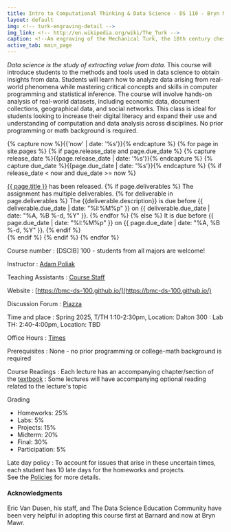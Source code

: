 ```yaml
---
title: Intro to Computational Thinking & Data Science - DS 110 - Bryn Mawr College
layout: default
img: <!-- turk-engraving-detail -->
img_link: <!-- http://en.wikipedia.org/wiki/The_Turk -->
caption: <!--An engraving of the Mechanical Turk, the 18th century chess-playing automaton -->
active_tab: main_page 
---
```




<i>Data science is the study of extracting value from data</i>. This course will introduce students to the methods and tools used in data science to obtain insights from data. Students will learn how to analyze data arising from real-world phenomena while mastering critical concepts and skills in computer programming and statistical inference. The course will involve hands-on analysis of real-world datasets, including economic data, document collections, geographical data, and social networks. This class is ideal for students looking to increase their digital literacy and expand their use and understanding of computation and data analysis across disciplines. No prior programming or math background is required.

<!-- Display an alert about upcoming homework assignments -->
{% capture now %}{{'now' | date: '%s'}}{% endcapture %}
{% for page in site.pages %}
{% if page.release_date and page.due_date %}
{% capture release_date %}{{page.release_date | date: '%s'}}{% endcapture %}
{% capture due_date %}{{page.due_date | date: '%s'}}{% endcapture %}
{% if release_date < now and due_date >= now %}
<div class="alert alert-info">
<a href="{{page.url}}">{{ page.title }}</a> has been released.  
{% if page.deliverables %}
The assignment has multiple deliverables.
{% for deliverable in page.deliverables %}
The {{deliverable.description}} is due before {{ deliverable.due_date | date: "%I:%M%p" }} on {{ deliverable.due_date | date: "%A, %B %-d, %Y" }}.  
{% endfor %}
{% else %}
It is due before {{ page.due_date | date: "%I:%M%p" }} on {{ page.due_date | date: "%A, %B %-d, %Y" }}.
{% endif %}
</div>
{% endif %}
{% endif %}
{% endfor %}
<!-- End alert for upcoming homework assignments -->


<!--
<div class="alert alert-info" markdown="1">
Check out the [excellent final projects](http://crowdsourcing-class.org/final-projects-2016.html) from last year's class.
</div>
-->


Course number
: [DSCIB] 100 - students from all majors are welcome!

Instructor
: [Adam Poliak](http://azpoliak.github.io)

Teaching Assistants
: [Course Staff](staff.html) 

Website 
: [https://bmc-ds-100.github.io/](https://bmc-ds-100.github.io/)

Discussion Forum
: [Piazza]() 

Time and place
: Spring 2025, T/TH 1:10-2:30pm, Location: Dalton 300
: Lab TH: 2:40-4:00pm, Location: TBD

Office Hours
: <a href="office-hours.html">Times</a>

Prerequisites
: None - no prior programming or college-math background is required

Course Readings
: Each lecture has an accompanying chapter/section of the [textbook](https://www.inferentialthinking.com/)
: Some lectures will have accompanying optional reading related to the lecture's topic

Grading
* Homeworks: 25%
* Labs: 5%
* Projects: 15%
* Midterm: 20%
* Final: 30% 
* Participation: 5%

<!--- 
* Homeworks (20%)
* Projects (25%)
* Pre-course quizes (7.5%)
* Midterm (15%)
* Final Project (25%)
* Participation (7.5%)
-->


<!-- old grading 
This is a project-based course.  Instead of exams, you will do a series of hands-on assignments and a final project.  

* Weekly assignments (45%)
* Final project (45%)
* Peer grading (5%)
* Participation (5%)
-->

Late day policy
: To account for issues that arise in these uncertain times, each student has 10 late days for the homeworks and projects.
<br>
See the [Policies](http://localhost:4000/policies.html#late-days) for more details.
<!--
Each student has five free "late days". Homeworks can be submitted at most two days late. If you are out of late days, then you will not be able to submit your homework. One "day" is defined as anytime between 1 second and 24 hours after the homework deadline. The intent of the late day policy it to allow you to take extra time due to unforseen circumstances like illnesses or family emergencies, and for forseeable interruptions like on campus interviewing and religious holidays. You do not need to ask permission to use your late days. No additional late days are granted.
-->

#### Acknowledgments
Eric Van Dusen, his staff, and The Data Science Education Community have been very helpful 
in adopting this course first at Barnard and now at Bryn Mawr. 
